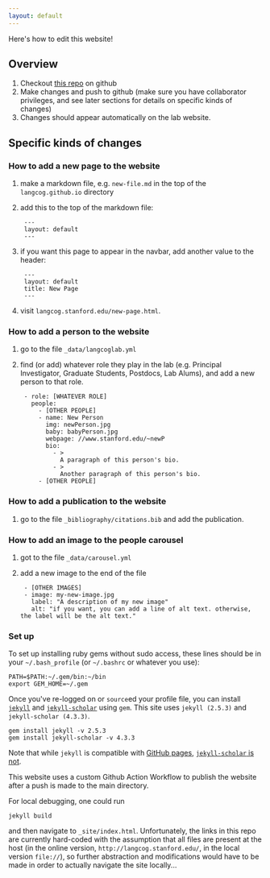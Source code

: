 ```yaml
---
layout: default
---
```


Here's how to edit this website!

## Overview

1. Checkout [this repo](//github.com/langcog/langcog.github.io) on github
2. Make changes and push to github (make sure you have collaborator privileges, and see later sections for details on specific kinds of changes)
3. Changes should appear automatically on the lab website.

## Specific kinds of changes

### How to add a new page to the website

1. make a markdown file, e.g. `new-file.md` in the top of the `langcog.github.io` directory

2. add this to the top of the markdown file:

		---
		layout: default
		---

3. if you want this page to appear in the navbar, add another value to the header:

		---
		layout: default
		title: New Page
		---

4. visit `langcog.stanford.edu/new-page.html`.

### How to add a person to the website

1. go to the file `_data/langcoglab.yml`

2. find (or add) whatever role they play in the lab (e.g. Principal Investigator, Graduate Students, Postdocs, Lab Alums), and add a new person to that role.

		- role: [WHATEVER ROLE]
		  people:
		    - [OTHER PEOPLE]
		    - name: New Person
		      img: newPerson.jpg
			  baby: babyPerson.jpg
		      webpage: //www.stanford.edu/~newP
		      bio:
		        - >
		          A paragraph of this person's bio.
		        - >
		          Another paragraph of this person's bio.
		    - [OTHER PEOPLE]

### How to add a publication to the website

1. go to the file `_bibliography/citations.bib` and add the publication.

### How to add an image to the people carousel

1. got to the file `_data/carousel.yml`

2. add a new image to the end of the file

		- [OTHER IMAGES]
		- image: my-new-image.jpg
		  label: "A description of my new image"
		  alt: "if you want, you can add a line of alt text. otherwise, the label will be the alt text."


### Set up

To set up installing ruby gems without sudo access, these lines should be in your `~/.bash_profile` (or `~/.bashrc` or whatever you use):

```
PATH=$PATH:~/.gem/bin:~/bin
export GEM_HOME=~/.gem
```

Once you've re-logged on or `source`ed your profile file, you can install [`jekyll`](https://jekyllrb.com/) and [`jekyll-scholar`](https://github.com/inukshuk/jekyll-scholar) using `gem`. This site uses `jekyll (2.5.3)` and `jekyll-scholar (4.3.3)`.

```
gem install jekyll -v 2.5.3
gem install jekyll-scholar -v 4.3.3
```

Note that while `jekyll` is compatible with [GitHub pages](https://help.github.com/articles/using-jekyll-as-a-static-site-generator-with-github-pages/), [`jekyll-scholar` is not](https://github.com/inukshuk/jekyll-scholar#github-pages).

This website uses a custom Github Action Workflow to publish the website after a push is made to the main directory.

For local debugging, one could run

```
jekyll build

```

and then navigate to `_site/index.html`. Unfortunately, the links in this repo are currently hard-coded with the assumption that all files are present at the host (in the online version, `http://langcog.stanford.edu/`, in the local version `file://`), so further abstraction and modifications would have to be made in order to actually navigate the site locally...




